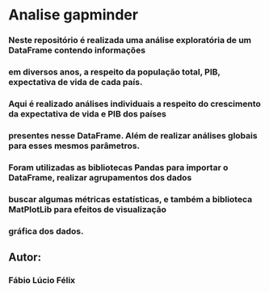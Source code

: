 # Analise gapminder
### Neste repositório é realizada uma análise exploratória de um DataFrame contendo informações
### em diversos anos, a respeito da população total, PIB, expectativa de vida de cada país.

### Aqui é realizado análises individuais a respeito do crescimento da expectativa de vida e PIB dos países
### presentes nesse DataFrame. Além de realizar análises globais para esses mesmos parâmetros.

### Foram utilizadas as bibliotecas Pandas para importar o DataFrame, realizar agrupamentos dos dados
### buscar algumas métricas estatísticas, e também a biblioteca MatPlotLib para efeitos de visualização
### gráfica dos dados.

## Autor:
### Fábio Lúcio Félix